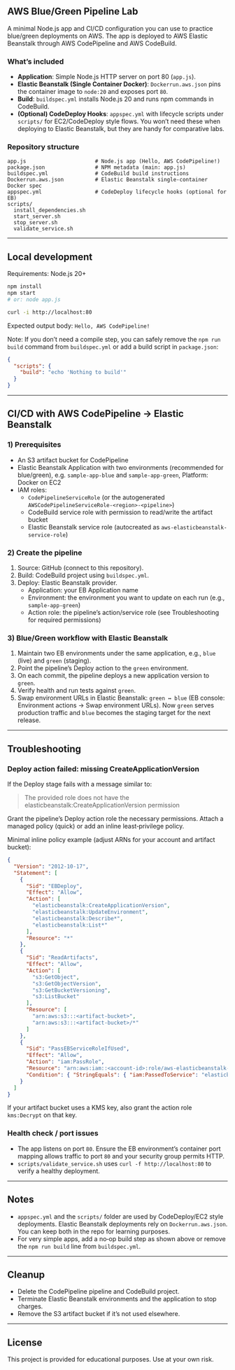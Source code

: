 ## AWS Blue/Green Pipeline Lab

A minimal Node.js app and CI/CD configuration you can use to practice blue/green deployments on AWS. The app is deployed to AWS Elastic Beanstalk through AWS CodePipeline and AWS CodeBuild.

### What’s included
- **Application**: Simple Node.js HTTP server on port 80 (`app.js`).
- **Elastic Beanstalk (Single Container Docker)**: `Dockerrun.aws.json` pins the container image to `node:20` and exposes port `80`.
- **Build**: `buildspec.yml` installs Node.js 20 and runs npm commands in CodeBuild.
- **(Optional) CodeDeploy Hooks**: `appspec.yml` with lifecycle scripts under `scripts/` for EC2/CodeDeploy style flows. You won’t need these when deploying to Elastic Beanstalk, but they are handy for comparative labs.

### Repository structure
```
app.js                      # Node.js app (Hello, AWS CodePipeline!)
package.json                # NPM metadata (main: app.js)
buildspec.yml               # CodeBuild build instructions
Dockerrun.aws.json          # Elastic Beanstalk single-container Docker spec
appspec.yml                 # CodeDeploy lifecycle hooks (optional for EB)
scripts/
  install_dependencies.sh
  start_server.sh
  stop_server.sh
  validate_service.sh
```

---

## Local development
Requirements: Node.js 20+

```bash
npm install
npm start
# or: node app.js

curl -i http://localhost:80
```
Expected output body: `Hello, AWS CodePipeline!`

Note: If you don’t need a compile step, you can safely remove the `npm run build` command from `buildspec.yml` or add a build script in `package.json`:

```json
{
  "scripts": {
    "build": "echo 'Nothing to build'"
  }
}
```

---

## CI/CD with AWS CodePipeline → Elastic Beanstalk

### 1) Prerequisites
- An S3 artifact bucket for CodePipeline
- Elastic Beanstalk Application with two environments (recommended for blue/green), e.g. `sample-app-blue` and `sample-app-green`, Platform: Docker on EC2
- IAM roles:
  - `CodePipelineServiceRole` (or the autogenerated `AWSCodePipelineServiceRole-<region>-<pipeline>`)
  - CodeBuild service role with permission to read/write the artifact bucket
  - Elastic Beanstalk service role (autocreated as `aws-elasticbeanstalk-service-role`)

### 2) Create the pipeline
1. Source: GitHub (connect to this repository).
2. Build: CodeBuild project using `buildspec.yml`.
3. Deploy: Elastic Beanstalk provider.
   - Application: your EB Application name
   - Environment: the environment you want to update on each run (e.g., `sample-app-green`)
   - Action role: the pipeline’s action/service role (see Troubleshooting for required permissions)

### 3) Blue/Green workflow with Elastic Beanstalk
1. Maintain two EB environments under the same application, e.g., `blue` (live) and `green` (staging).
2. Point the pipeline’s Deploy action to the `green` environment.
3. On each commit, the pipeline deploys a new application version to `green`.
4. Verify health and run tests against `green`.
5. Swap environment URLs in Elastic Beanstalk: `green ↔ blue` (EB console: Environment actions → Swap environment URLs). Now `green` serves production traffic and `blue` becomes the staging target for the next release.

---

## Troubleshooting

### Deploy action failed: missing CreateApplicationVersion
If the Deploy stage fails with a message similar to:

> The provided role does not have the elasticbeanstalk:CreateApplicationVersion permission

Grant the pipeline’s Deploy action role the necessary permissions. Attach a managed policy (quick) or add an inline least‑privilege policy.

Minimal inline policy example (adjust ARNs for your account and artifact bucket):

```json
{
  "Version": "2012-10-17",
  "Statement": [
    {
      "Sid": "EBDeploy",
      "Effect": "Allow",
      "Action": [
        "elasticbeanstalk:CreateApplicationVersion",
        "elasticbeanstalk:UpdateEnvironment",
        "elasticbeanstalk:Describe*",
        "elasticbeanstalk:List*"
      ],
      "Resource": "*"
    },
    {
      "Sid": "ReadArtifacts",
      "Effect": "Allow",
      "Action": [
        "s3:GetObject",
        "s3:GetObjectVersion",
        "s3:GetBucketVersioning",
        "s3:ListBucket"
      ],
      "Resource": [
        "arn:aws:s3:::<artifact-bucket>",
        "arn:aws:s3:::<artifact-bucket>/*"
      ]
    },
    {
      "Sid": "PassEBServiceRoleIfUsed",
      "Effect": "Allow",
      "Action": "iam:PassRole",
      "Resource": "arn:aws:iam::<account-id>:role/aws-elasticbeanstalk-service-role",
      "Condition": { "StringEquals": { "iam:PassedToService": "elasticbeanstalk.amazonaws.com" } }
    }
  ]
}
```

If your artifact bucket uses a KMS key, also grant the action role `kms:Decrypt` on that key.

### Health check / port issues
- The app listens on port `80`. Ensure the EB environment’s container port mapping allows traffic to port `80` and your security group permits HTTP.
- `scripts/validate_service.sh` uses `curl -f http://localhost:80` to verify a healthy deployment.

---

## Notes
- `appspec.yml` and the `scripts/` folder are used by CodeDeploy/EC2 style deployments. Elastic Beanstalk deployments rely on `Dockerrun.aws.json`. You can keep both in the repo for learning purposes.
- For very simple apps, add a no‑op build step as shown above or remove the `npm run build` line from `buildspec.yml`.

---

## Cleanup
- Delete the CodePipeline pipeline and CodeBuild project.
- Terminate Elastic Beanstalk environments and the application to stop charges.
- Remove the S3 artifact bucket if it’s not used elsewhere.

---

## License
This project is provided for educational purposes. Use at your own risk.


